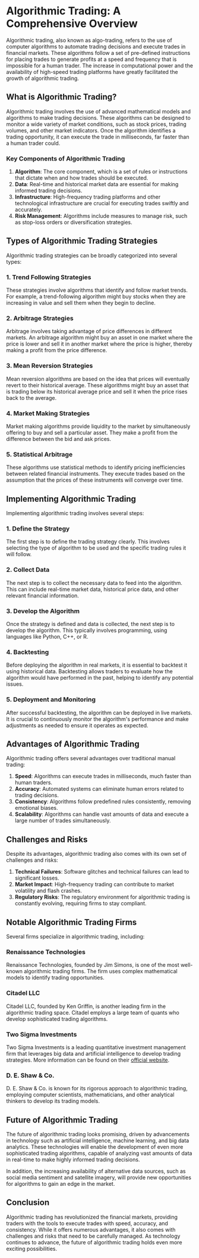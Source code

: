 # Algorithmic Trading: A Comprehensive Overview

Algorithmic trading, also known as algo-trading, refers to the use of computer algorithms to automate trading decisions and execute trades in financial markets. These algorithms follow a set of pre-defined instructions for placing trades to generate profits at a speed and frequency that is impossible for a human trader. The increase in computational power and the availability of high-speed trading platforms have greatly facilitated the growth of algorithmic trading.

## What is Algorithmic Trading?

Algorithmic trading involves the use of advanced mathematical models and algorithms to make trading decisions. These algorithms can be designed to monitor a wide variety of market conditions, such as stock prices, trading volumes, and other market indicators. Once the algorithm identifies a trading opportunity, it can execute the trade in milliseconds, far faster than a human trader could.

### Key Components of Algorithmic Trading

1. **Algorithm**: The core component, which is a set of rules or instructions that dictate when and how trades should be executed.
2. **Data**: Real-time and historical market data are essential for making informed trading decisions.
3. **Infrastructure**: High-frequency trading platforms and other technological infrastructure are crucial for executing trades swiftly and accurately.
4. **Risk Management**: Algorithms include measures to manage risk, such as stop-loss orders or diversification strategies.

## Types of Algorithmic Trading Strategies

Algorithmic trading strategies can be broadly categorized into several types:

### 1. **Trend Following Strategies**

These strategies involve algorithms that identify and follow market trends. For example, a trend-following algorithm might buy stocks when they are increasing in value and sell them when they begin to decline.

### 2. **Arbitrage Strategies**

Arbitrage involves taking advantage of price differences in different markets. An arbitrage algorithm might buy an asset in one market where the price is lower and sell it in another market where the price is higher, thereby making a profit from the price difference.

### 3. **Mean Reversion Strategies**

Mean reversion algorithms are based on the idea that prices will eventually revert to their historical average. These algorithms might buy an asset that is trading below its historical average price and sell it when the price rises back to the average.

### 4. **Market Making Strategies**

Market making algorithms provide liquidity to the market by simultaneously offering to buy and sell a particular asset. They make a profit from the difference between the bid and ask prices.

### 5. **Statistical Arbitrage**

These algorithms use statistical methods to identify pricing inefficiencies between related financial instruments. They execute trades based on the assumption that the prices of these instruments will converge over time.

## Implementing Algorithmic Trading

Implementing algorithmic trading involves several steps:

### 1. **Define the Strategy**

The first step is to define the trading strategy clearly. This involves selecting the type of algorithm to be used and the specific trading rules it will follow.

### 2. **Collect Data**

The next step is to collect the necessary data to feed into the algorithm. This can include real-time market data, historical price data, and other relevant financial information.

### 3. **Develop the Algorithm**

Once the strategy is defined and data is collected, the next step is to develop the algorithm. This typically involves programming, using languages like Python, C++, or R.

### 4. **Backtesting**

Before deploying the algorithm in real markets, it is essential to backtest it using historical data. Backtesting allows traders to evaluate how the algorithm would have performed in the past, helping to identify any potential issues.

### 5. **Deployment and Monitoring**

After successful backtesting, the algorithm can be deployed in live markets. It is crucial to continuously monitor the algorithm's performance and make adjustments as needed to ensure it operates as expected.

## Advantages of Algorithmic Trading

Algorithmic trading offers several advantages over traditional manual trading:

1. **Speed**: Algorithms can execute trades in milliseconds, much faster than human traders.
2. **Accuracy**: Automated systems can eliminate human errors related to trading decisions.
3. **Consistency**: Algorithms follow predefined rules consistently, removing emotional biases.
4. **Scalability**: Algorithms can handle vast amounts of data and execute a large number of trades simultaneously.

## Challenges and Risks

Despite its advantages, algorithmic trading also comes with its own set of challenges and risks:

1. **Technical Failures**: Software glitches and technical failures can lead to significant losses.
2. **Market Impact**: High-frequency trading can contribute to market volatility and flash crashes.
3. **Regulatory Risks**: The regulatory environment for algorithmic trading is constantly evolving, requiring firms to stay compliant.

## Notable Algorithmic Trading Firms

Several firms specialize in algorithmic trading, including:

### Renaissance Technologies

Renaissance Technologies, founded by Jim Simons, is one of the most well-known algorithmic trading firms. The firm uses complex mathematical models to identify trading opportunities.

### Citadel LLC

Citadel LLC, founded by Ken Griffin, is another leading firm in the algorithmic trading space. Citadel employs a large team of quants who develop sophisticated trading algorithms.

### Two Sigma Investments

Two Sigma Investments is a leading quantitative investment management firm that leverages big data and artificial intelligence to develop trading strategies. More information can be found on their [official website](https://www.twosigma.com).

### D. E. Shaw & Co.

D. E. Shaw & Co. is known for its rigorous approach to algorithmic trading, employing computer scientists, mathematicians, and other analytical thinkers to develop its trading models.

## Future of Algorithmic Trading

The future of algorithmic trading looks promising, driven by advancements in technology such as artificial intelligence, machine learning, and big data analytics. These technologies will enable the development of even more sophisticated trading algorithms, capable of analyzing vast amounts of data in real-time to make highly informed trading decisions.

In addition, the increasing availability of alternative data sources, such as social media sentiment and satellite imagery, will provide new opportunities for algorithms to gain an edge in the market.

## Conclusion

Algorithmic trading has revolutionized the financial markets, providing traders with the tools to execute trades with speed, accuracy, and consistency. While it offers numerous advantages, it also comes with challenges and risks that need to be carefully managed. As technology continues to advance, the future of algorithmic trading holds even more exciting possibilities.